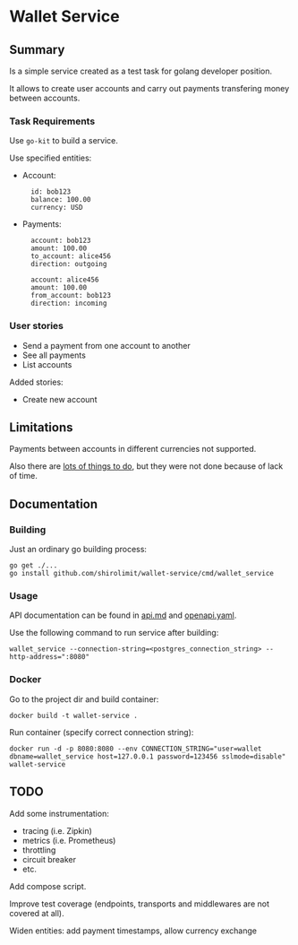 # Wallet Service


## Summary
Is a simple service created as a test task for golang developer position.

It allows to create user accounts and carry out payments transfering money between accounts.

### Task Requirements
Use `go-kit` to build a service.

Use specified entities:
    
- Account:
        
        id: bob123 
        balance: 100.00 
        currency: USD

- Payments:

        account: bob123 
        amount: 100.00 
        to_account: alice456 
        direction: outgoing 
 
        account: alice456 
        amount: 100.00 
        from_account: bob123 
        direction: incoming 

### User stories

- Send a payment from one account to another
- See all payments
- List accounts

Added stories:
- Create new account

## Limitations
Payments between accounts in different currencies not supported.

Also there are [lots of things to do](#todo), but they were not done because of lack of time.

## Documentation

### Building

Just an ordinary go building process:

    go get ./...
    go install github.com/shirolimit/wallet-service/cmd/wallet_service

### Usage
API documentation can be found in [api.md](/docs/api.md) and [openapi.yaml](/api/openapi.yaml).

Use the following command to run service after building:

    wallet_service --connection-string=<postgres_connection_string> --http-address=":8080"

### Docker

Go to the project dir and build container:

    docker build -t wallet-service .

Run container (specify correct connection string):

    docker run -d -p 8080:8080 --env CONNECTION_STRING="user=wallet dbname=wallet_service host=127.0.0.1 password=123456 sslmode=disable" wallet-service

## TODO
Add some instrumentation:
 - tracing (i.e. Zipkin)
 - metrics (i.e. Prometheus)
 - throttling
 - circuit breaker
 - etc.

Add compose script.

Improve test coverage (endpoints, transports and middlewares are not covered at all).

Widen entities: add payment timestamps, allow currency exchange